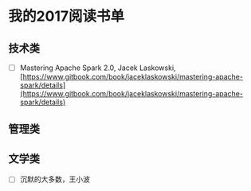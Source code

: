 # 我的2017阅读书单

## 技术类

- [ ] Mastering Apache Spark 2.0, Jacek Laskowski, [https://www.gitbook.com/book/jaceklaskowski/mastering-apache-spark/details](https://www.gitbook.com/book/jaceklaskowski/mastering-apache-spark/details)


## 管理类


## 文学类

- [ ] 沉默的大多数，王小波
